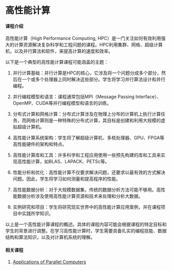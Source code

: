 # 高性能计算

#### 课程介绍

高性能计算（High Performance Computing, HPC）是一门关注如何有效利用强大的计算资源解决复杂科学和工程问题的课程。HPC利用集群、网格、超级计算机，以及并行算法和软件，来提高计算的速度和效率。

以下是一个典型的高性能计算课程可能涵盖的主题：

1. 并行计算基础：并行计算是HPC的核心，它涉及将一个问题分成多个部分，然后在一个或多个处理器上同时解决这些部分。学生将学习并行算法设计和并行编程。

2. 并行编程模型和语言：课程通常包括MPI（Message Passing Interface）、OpenMP、CUDA等并行编程模型和语言的训练。

3. 分布式计算和网格计算：分布式计算涉及在物理上分布的计算机上执行计算任务，而网格计算则是一种特殊的分布式计算，其目标是创建和利用大规模的虚拟超级计算机。

4. 高性能计算系统架构：学生将了解超级计算机、多核处理器、GPU、FPGA等高性能硬件的架构和特点。

5. 高性能计算库和工具：许多科学和工程应用使用一些预先构建的库和工具来实现高性能计算，如BLAS、LAPACK、PETSc等。

6. 性能分析和优化：高性能计算不仅要求解决问题，还要求以最有效的方式解决问题。因此，学生将学习如何测量和提高程序的性能。

7. 高性能数据分析：对于大规模数据集，传统的数据分析方法可能不够用。高性能数据分析涉及使用高性能计算资源和技术来处理和分析大数据。

8. 实例研究和项目：学生将研究现实世界中的高性能计算应用案例，并在课程项目中实践所学知识。

以上是一个高性能计算课程的概述。具体的课程内容可能会根据课程的特定目标和学生的背景进行调整。在学习高性能计算时，学生需要具备扎实的编程技能、数据结构和算法知识，以及对计算机系统的理解。


#### 相关课程

1. [Applications of Parallel Computers](https://sites.google.com/lbl.gov/cs267-spr2021?pli=1)